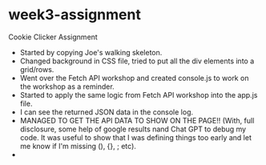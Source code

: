 # week3-assignment

Cookie Clicker Assignment

- Started by copying Joe's walking skeleton.
- Changed background in CSS file, tried to put all the div elements into a grid/rows.
- Went over the Fetch API workshop and created console.js to work on the workshop as a reminder.
- Started to apply the same logic from Fetch API workshop into the app.js file.
- I can see the returned JSON data in the console log.
- MANAGED TO GET THE API DATA TO SHOW ON THE PAGE!! (With, full disclosure, some help of google results nand Chat GPT to debug my code. It was useful to show that I was defining things too early and let me know if I'm missing (), {}, ; etc).
-
